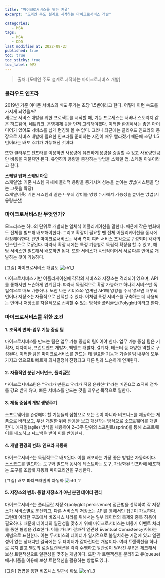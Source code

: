 ```yaml
---
title: "마이크로서비스를 위한 환경"
excerpt: "도메인 주도 설계로 시작하는 마이크로서비스 개발"

categories:
   - MSA
tags:
   - MSA
   - DDD
last_modified_at: 2022-09-23
published: true
toc: true
toc_sticky: true
toc_label: 목차
---
```


> 출처: [도메인 주도 설계로 시작하는 마이크로서비스 개발]


### 클라우드 인프라

2019년 기준 아마존 서비스의 배포 주기는 초당 1.5번이라고 한다. 어떻게 이런 속도를 가지게 되었을까?  
새로운 서비스 개발을 위한 프로젝트를 시작할 때, 기존 프로세스는 서버나 스토리지 같은 하드웨어, 네트워크. 운영체제 등을 먼저 고려해야했다. 
이러한 환경에서는 좋은 아이디어가 있어도 서비스를 쉽게 런칭해 볼 수 없다. 
그러나 최근에는 클라우드 인프라의 등장으로 서비스 개발에 필요한 인프라를 준비하는 시간이 매우 빨라졌기 때문에 초당 1.5번이라는 배포 주기가 가능해진 것이다.

또한 클라우드 인프라를 이용하면 사용량에 유연하게 용량을 증감할 수 있고 사용량만큼만 비용을 지불하면 된다. 유연하게 용량을 증감하는 방법을 스케일 업, 스케일 아웃이라고 한다.

__스케일 업과 스케일 아웃__   
스케일업: 기존 시스템 자체에 물리적 용량을 증가시켜 성능을 높이는 방법(시스템을 담는 그릇을 확장)  
스케일아웃: 기존 시스템과 같은 다수의 장비를 병행 추가해서 가용성을 높이는 방법(사용량분산)


### 마이크로서비스란 무엇인가? ###

모노리스는 하나의 단위로 개발되는 일체식 어플리케이션을 말한다. 때문에 작은 변화에도 전체를 빌드해 배포해야한다.
그리고 확장이 필요할 땐 전체 어플리케이션을 동시에 확장해야한다. 
반면 마이크로서비스는 서버 측이 여러 서비스 조각으로 구성되며 각각의 인스턴스로 로딩된다. 
따라서 확장 시에는 특정 기능별로 독립적 확장을 할 수 있고, 해당 서비스만 빌드해서 배포하면 된다. 
또한 서비스가 독립적이어서 서로 다른 언어로 개발하는 것이 가능하다.

[그림] 마이크로서비스 개념도
![ch1_1](https://user-images.githubusercontent.com/50389148/191980592-e40e817b-6033-4289-b861-bfacbf42dec5.PNG)

마이크로서비스 기반 어플리케이션에 각각의 서비스와 저장소는 격리되어 있으며, API를 통해서만 느슨하게 연계된다.
따라서 독립적으로 확장 가능하고 하나의 서비스만 독립적으로 배포 가능하다.
또한 다른 서비스와 연계된 API에 영향을 주지 않으면 내부의 언어나 저장소는 자율적으로 선택할 수 있다.
이처럼 특정 서비스를 구축하는 데 사용되는 언어나 저장소를 자율적으로 선택할 수 있는 방식을 폴리글랏(Polyglot)이라고 한다.


### 마이크로서비스를 위한 조건 ###

#### 1. 조직의 변화: 업무 기능 중심 팀 ####
마이크로서비스를 만드는 팀은 업무 기능 중심의 팀이어야 한다. 
업무 기능 중심 팀은 기획자, 디자이너, 프런트엔드 개발자, 백엔드 개발자, 설계자, 테스터 등 다양한 역할로 구성된다.
이러한 팀은 마이크로서비스를 만드는 데 필요한 기능과 기술을 팀 내부에 모두 가지고 있으므로 빠르게 의사결정이 진행되고 다른 팀과 느슨하게 연계된다.

#### 2. 자율적인 분권 거버넌스, 폴리글랏 ####
마이크로서비스팀은 "우리가 만들고 우리가 직접 운영한다"라는 기준으로 조직의 절차를 강요 받지 않고, 빠른 서비스를 만드는 것을 최우선 목적으로 일한다.

#### 3. 제품 중심의 개발 생명주기 ####
소프트웨어를 완성해야 할 기능들의 집합으로 보는 것이 아니라 비즈니스를 제공하는 제품으로 바라보고, 우선 개발한 뒤에 반응을 보고 개선하는 방식으로 소프트웨어를 개발한다.
애자일(agile) 방식을 채용하여 2~3주 단위의 스프린트(sprint)를 통해 소프트웨어를 배포하고 피드백을 받아 이를 반영한다.

#### 4. 개발 환경의 변화: 인프라 자동화 ####
마이크로서비스는 독립적으로 배포된다. 이를 배포하는 가장 좋은 방법은 자동화이다.
소스코드를 빌드하는 도구와 빌드와 동시에 테스트하는 도구, 가상화된 인프라에 배포하는 도구를 조합해 자동화 파이프라인을 구성한다.
  
[그림] 배포 파이크라인의 자동화
![ch1_2](https://user-images.githubusercontent.com/50389148/191980885-e9a8d567-8218-4f38-af84-b43365e28f13.PNG)

#### 5. 저장소의 변화: 통합 저장소가 아닌 분권 데이터 관리 ####
마이크로서비스는 폴리글랏 저장소(polyglot persistence) 접근법을 선택하여 각 저장소가 서비스별로 분산되고, 다른 서비스의 저장소는 API를 통해서만 접근이 가능하다.
그런데 이러한 구조에서 비즈니스 처리를 위해서는 일부 데이터의 복제와 중복 허용이 필요하다.
때문에 데이터의 일관성을 맞추기 위해  마이크로서비스는 비동기 이벤트 처리를 통한 협업을 강조한다. 이를 가리켜 결과적 일관성(Eventual Consistency)이라는 개념으로 표현한다.
이는 두서비스의 데이터가 일시적으로 불일치하는 시점에 있고 일관성이 없는 상태지만 결국에는 두 데이터가 같아진다는 개념이다.
여러 트랜잭션을 하나로 묶지 않고 별도의 로컬트랜잭션을 각각 수행하고 일관성이 달라진 부분은 체크해서 보상 트랜잭션으로 일관성을 맞추는 개념이다.
또한 각 트랜잭션을 분리하고 큐(queue) 매커니즘을 이용해 보상 트랜잭션을 활용하는 방법도 있다.  

[그림] 협엽을 통한 비즈니스 일관성 확보
![ch1_3](https://user-images.githubusercontent.com/50389148/191980906-64e0c971-11ee-412b-b572-72134d06b0f2.PNG)


